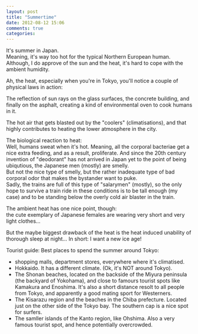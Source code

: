 ```yaml
---
layout: post
title: "Summertime"
date: 2012-08-12 15:06
comments: true
categories: 
---
```

It's summer in Japan.  
Meaning, it's way too hot for
the typical Northern European human.  
Although, I do approve of the sun and the heat,
it's hard to cope with the ambient humidity.

Ah, the heat, especially when you're in Tokyo,
you'll notice a couple of physical laws in action:

The reflection of sun rays on the glass surfaces, the concrete building,
and finally on the asphalt, creating a kind of environmental oven
to cook humans in it.

The hot air that gets blasted out by the "coolers" (climatisations),
and that highly contributes to heating the lower atmosphere in the city.

The biological reaction to heat:  
Well, humans sweat when it's hot.
Meaning, all the corporal bacteriae get a nice extra feeding,
and as a result, proliferate.
And since the 20th century invention of "deodorant" has
not arrived in Japan yet to the point of being ubiqutious,
the Japanese men (mostly) are smelly.  
But not the nice type of smelly,
but the rather inadequate type of bad corporal odor that makes the bystander want to puke.  
Sadly, the trains are full of this type of "salarymen" (mostly),
so the only hope to survive a train ride in these conditions is to be tall enough (my case)
and to be standing below the overly cold air blaster in the train.

The ambient heat has one nice point, though:  
the cute exemplary of Japanese females are wearing very short
and very light clothes…


But the maybe biggest drawback of the heat is the heat induced  unability of thorough sleep at night…
In short: I want a new ice age!


Tourist guide: Best places to spend the summer around Tokyo:

-   shopping malls, department stores, everywhere where it's climatised.
-   Hokkaido. It has a different climate. (Ok, it's NOT around Tokyo).
-   The Shonan beaches, located on the backside of the Miyura peninsula (the backyard of Yokohama), and close to famours tourist spots like Kamakura and Enoshima. It's also a short distance resolt to all people from Tokyo, and apparently a good mating sport for Westerners.
-   The Kisarazu region and the beaches in the Chiba prefecture. Located just on the other side of the Tokyo bay. The southern cap is a nice spot for surfers.
-   The samller islands of the Kanto region, like Ohshima. Also a very famous tourist spot, and hence potentially overcrowded.

